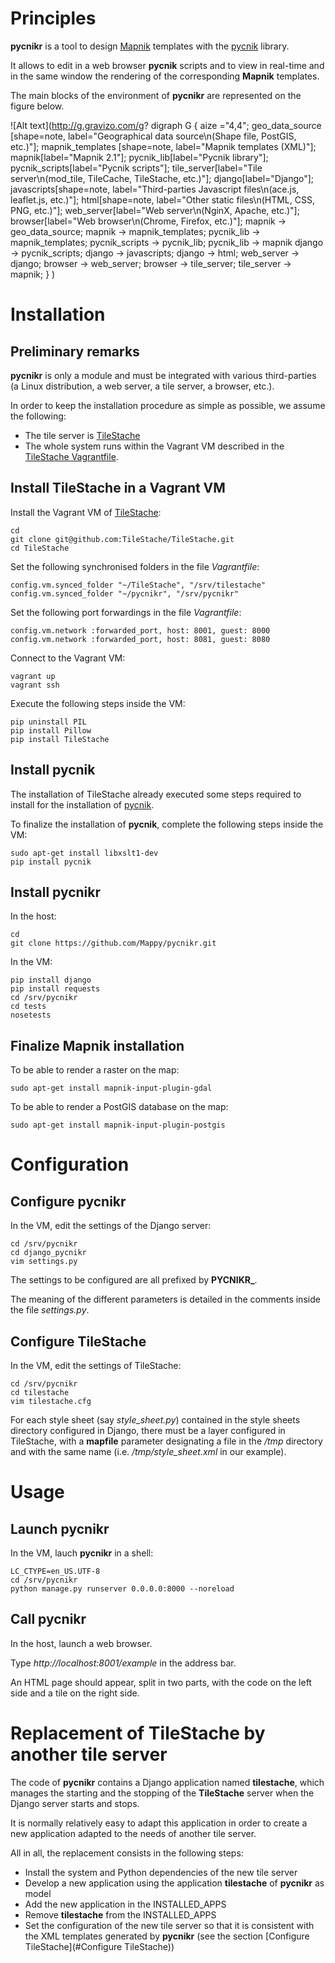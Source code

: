 # Principles

**pycnikr** is a tool to design [Mapnik](http://mapnik.org/) templates with
the [pycnik](https://github.com/Mappy/pycnik) library.

It allows to edit in a web browser **pycnik** scripts and to view in real-time
and in the same window the rendering of the corresponding **Mapnik** templates.

The main blocks of the environment of **pycnikr** are represented on the figure
below.

![Alt text](http://g.gravizo.com/g?
  digraph G {
    aize ="4,4";
    geo_data_source [shape=note, label="Geographical data source\\n(Shape file, PostGIS, etc.)"];
    mapnik_templates [shape=note, label="Mapnik templates (XML)"];
    mapnik[label="Mapnik 2.1"];
    pycnik_lib[label="Pycnik library"];
    pycnik_scripts[label="Pycnik scripts"];
    tile_server[label="Tile server\\n(mod_tile, TileCache, TileStache, etc.)"];
    django[label="Django"];
    javascripts[shape=note, label="Third-parties Javascript files\\n(ace.js, leaflet.js, etc.)"];
    html[shape=note, label="Other static files\\n(HTML, CSS, PNG, etc.)"];
    web_server[label="Web server\\n(NginX, Apache, etc.)"];
    browser[label="Web browser\\n(Chrome, Firefox, etc.)"];
    mapnik -> geo_data_source;
    mapnik -> mapnik_templates;
    pycnik_lib -> mapnik_templates;
    pycnik_scripts -> pycnik_lib;
    pycnik_lib -> mapnik
    django -> pycnik_scripts;
    django -> javascripts;
    django -> html;
    web_server -> django;
    browser -> web_server;
    browser -> tile_server;
    tile_server -> mapnik;
  }
)

# Installation

## Preliminary remarks

**pycnikr** is only a module and must be integrated with various third-parties
(a Linux distribution, a web server, a tile server, a browser, etc.).

In order to keep the installation procedure as simple as possible, we assume
the following:

* The tile server is [TileStache](https://github.com/TileStache/TileStache)
* The whole system runs within the Vagrant VM described in the
[TileStache Vagrantfile](https://github.com/TileStache/TileStache/blob/master/Vagrantfile).

## Install TileStache in a Vagrant VM

Install the Vagrant VM of
[TileStache](https://github.com/TileStache/TileStache):

    cd
    git clone git@github.com:TileStache/TileStache.git
    cd TileStache

Set the following synchronised folders in the file *Vagrantfile*:

    config.vm.synced_folder "~/TileStache", "/srv/tilestache"
    config.vm.synced_folder "~/pycnikr", "/srv/pycnikr"

Set the following port forwardings in the file *Vagrantfile*:

    config.vm.network :forwarded_port, host: 8001, guest: 8000
    config.vm.network :forwarded_port, host: 8081, guest: 8080

Connect to the Vagrant VM:

    vagrant up
    vagrant ssh

Execute the following steps inside the VM:

    pip uninstall PIL
    pip install Pillow
    pip install TileStache

## Install pycnik

The installation of TileStache already executed some steps required to install for the installation of [pycnik](https://github.com/Mappy/pycnik).

To finalize the installation of **pycnik**, complete the following steps inside the VM:

    sudo apt-get install libxslt1-dev
    pip install pycnik

## Install pycnikr

In the host:

    cd
    git clone https://github.com/Mappy/pycnikr.git


In the VM:

    pip install django
    pip install requests
    cd /srv/pycnikr
    cd tests
    nosetests

## Finalize Mapnik installation

To be able to render a raster on the map:

    sudo apt-get install mapnik-input-plugin-gdal

To be able to render a PostGIS database on the map:

    sudo apt-get install mapnik-input-plugin-postgis

# Configuration

## Configure pycnikr

In the VM, edit the settings of the Django server:

    cd /srv/pycnikr
    cd django_pycnikr
    vim settings.py

The settings to be configured are all prefixed by **PYCNIKR_**.

The meaning of the different parameters is detailed in the comments inside the
file *settings.py*.

## Configure TileStache

In the VM, edit the settings of TileStache:

    cd /srv/pycnikr
    cd tilestache
    vim tilestache.cfg

For each style sheet (say *style\_sheet.py*) contained in the style sheets directory configured in Django, there must be a layer configured in TileStache, with a **mapfile** parameter designating a file in the */tmp* directory and with the same name (i.e. */tmp/style\_sheet.xml* in our example).

# Usage

## Launch pycnikr

In the VM, lauch **pycnikr** in a shell:

    LC_CTYPE=en_US.UTF-8
    cd /srv/pycnikr
    python manage.py runserver 0.0.0.0:8000 --noreload

## Call pycnikr

In the host, launch a web browser.

Type *http://localhost:8001/example* in the address bar.

An HTML page should appear, split in two parts, with the code on the left side
and a tile on the right side.

# Replacement of TileStache by another tile server

The code of **pycnikr** contains a Django application named
**tilestache**, which manages the starting and the stopping of the
**TileStache** server when the Django server starts and stops.

It is normally relatively easy to adapt this application in order to create a
new application adapted to the needs of another tile server.

All in all, the replacement consists in the following steps:

* Install the system and Python dependencies of the new tile server
* Develop a new application using the application **tilestache** of **pycnikr**
as model
* Add the new application in the INSTALLED_APPS
* Remove **tilestache** from the INSTALLED_APPS
* Set the configuration of the new tile server so that it is consistent with
the XML templates generated by **pycnikr**  (see the section
[Configure TileStache](#Configure TileStache))
